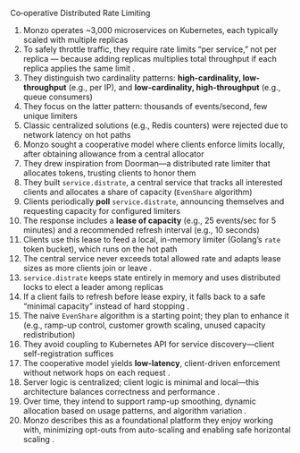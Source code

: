 Co‑operative Distributed Rate Limiting

1. Monzo operates \~3,000 microservices on Kubernetes, each typically scaled with multiple replicas  
2. To safely throttle traffic, they require rate limits “per service,” not per replica — because adding replicas multiplies total throughput if each replica applies the same limit .
3. They distinguish two cardinality patterns: **high-cardinality, low-throughput** (e.g., per IP), and **low-cardinality, high-throughput** (e.g., queue consumers)  
4. They focus on the latter pattern: thousands of events/second, few unique limiters  
5. Classic centralized solutions (e.g., Redis counters) were rejected due to network latency on hot paths  
6. Monzo sought a cooperative model where clients enforce limits locally, after obtaining allowance from a central allocator  
7. They drew inspiration from Doorman—a distributed rate limiter that allocates tokens, trusting clients to honor them  
8. They built `service.distrate`, a central service that tracks all interested clients and allocates a share of capacity (`EvenShare` algorithm)  
9. Clients periodically **poll** `service.distrate`, announcing themselves and requesting capacity for configured limiters  
10. The response includes a **lease of capacity** (e.g., 25 events/sec for 5 minutes) and a recommended refresh interval (e.g., 10 seconds)  
11. Clients use this lease to feed a local, in-memory limiter (Golang’s `rate` token bucket), which runs on the hot path  
12. The central service never exceeds total allowed rate and adapts lease sizes as more clients join or leave .
13. `service.distrate` keeps state entirely in memory and uses distributed locks to elect a leader among replicas  
14. If a client fails to refresh before lease expiry, it falls back to a safe “minimal capacity” instead of hard stopping .
15. The naive `EvenShare` algorithm is a starting point; they plan to enhance it (e.g., ramp-up control, customer growth scaling, unused capacity redistribution)  
16. They avoid coupling to Kubernetes API for service discovery—client self-registration suffices  
17. The cooperative model yields **low-latency**, client-driven enforcement without network hops on each request .
18. Server logic is centralized; client logic is minimal and local—this architecture balances correctness and performance .
19. Over time, they intend to support ramp-up smoothing, dynamic allocation based on usage patterns, and algorithm variation .
20. Monzo describes this as a foundational platform they enjoy working with, minimizing opt-outs from auto-scaling and enabling safe horizontal scaling .
